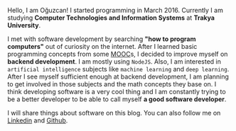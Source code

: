 Hello, I am Oğuzcan! I started programming in March 2016.
Currently I am studying **Computer Technologies and Information
Systems** at **Trakya University**.

I met with software development by searching **"how to program
computers"** out of curiosity on the internet.
After I learned basic programming concepts from some [MOOC]s,
I decided to improve myself on **backend development**. 
I am mostly using `NodeJS`. Also, I am interested in `artificial
intelligence` subjects like `machine learning` and `deep learning`.
After I see myself sufficient enough at backend development,
I am planning to get involved in those subjects and the math concepts
they base on. I think developing software is a very cool thing and I am constantly trying to be a
better developer to be able to call myself **a good software developer**.

I will share things about software on this blog. You can also
follow me on [Linkedin] and [Github].

[MOOC]: http://mooc.org
[Linkedin]: https://www.linkedin.com/in/oguzcanyavuz
[Github]: https://github.com/yavuzovski
